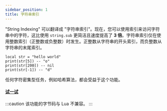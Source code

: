 ```yaml
---
sidebar_position: 1
title: 字符串索引
---
```

"String Indexing" 可以翻译成 "字符串索引"。现在，您可以使用索引来访问字符串中的字符，这比使用 `string.sub` 更简洁且速度提高了 **3 倍**。字符串索引仅在使用整数索引（正整数或负整数）时发生。正整数从字符串的开头索引，而负整数从字符串的末尾索引。

```pluto showLineNumbers title="示例代码"
local str = "hello world"
print(str[5]) -- "o"
print(str[200]) -- nil
print(str[-1]) -- "d"
```

任何字符密集型任务，例如哈希算法，都会受益于这个功能。

#### [试一试](https://pluto-lang.org/web/#code=local%20str%20%3D%20%22hello%20world%22%0D%0Aprint(str%5B5%5D)%20--%20%22o%22%0D%0Aprint(str%5B200%5D)%20--%20nil%0D%0Aprint(str%5B-1%5D)%20--%20%22d%22)

:::caution
该功能的字节码与 Lua 不兼容。
:::

